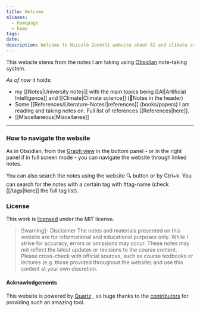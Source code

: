 ```yaml
---
title: Welcome
aliases:
  - homepage
  - home
tags: 
date: 
description: Welcome to Niccolò Zanotti website about AI and climate science
---
```


This website stems from the notes I am taking using [Obsidian](https://obsidian.md/) note-taking system. 

_As of now_ it holds:
- my [[Notes|University notes]] with the main topics being [[AI|Artificial Intelligence]] and [[Climate|Climate science]] (📓Notes in the header)
- Some [[References/Literature-Notes/|references]] (books/papers) I am reading and taking notes on. Full list of references [[References|here]].
- [[Miscellaneous|Miscellanea]]

---
### How to navigate the website

As in Obsidian, from the [Graph view](https://help.obsidian.md/Plugins/Graph+view) in the bottom panel - or in the right panel if in full screen mode - you can navigate the website through linked notes. 

You can also search the notes using the website 🔍 button or by Ctrl+k. You can search for the notes with a certain tag with #tag-name (check [[/tags|here]] the full tag list).

### License

This work is [licensed](LICENSE) under the MIT license.
>[!warning]- Disclaimer
>The notes and materials presented on this website are for informational and educational purposes only. While I strive for accuracy, errors or omissions may occur. These notes may not reflect the latest updates or revisions to the course content. Please cross-check with official sources, such as course textbooks or lectures (e.g. those provided throughout the website) and use this content at your own discretion. 
#### Acknowledgements

This website is powered by [Quartz](https://quartz.jzhao.xyz) , so huge thanks to the [contributors](https://github.com/jackyzha0/quartz/graphs/contributors) for providing such an amazing tool.

